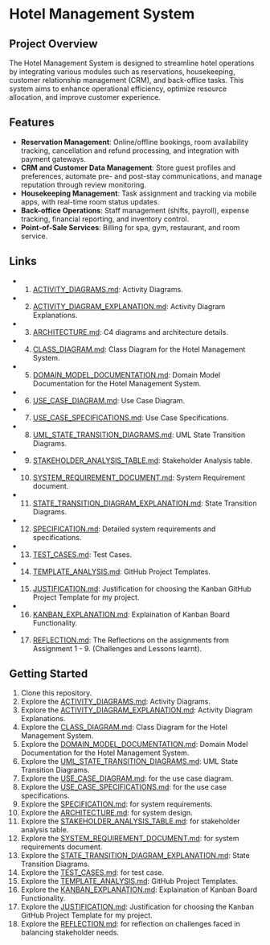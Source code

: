 # Hotel Management System

## Project Overview
The Hotel Management System is designed to streamline hotel operations by integrating various modules such as reservations, housekeeping, customer relationship management (CRM), and back-office tasks. This system aims to enhance operational efficiency, optimize resource allocation, and improve customer experience.

## Features
- **Reservation Management**: Online/offline bookings, room availability tracking, cancellation and refund processing, and integration with payment gateways.
- **CRM and Customer Data Management**: Store guest profiles and preferences, automate pre- and post-stay communications, and manage reputation through review monitoring.
- **Housekeeping Management**: Task assignment and tracking via mobile apps, with real-time room status updates.
- **Back-office Operations**: Staff management (shifts, payroll), expense tracking, financial reporting, and inventory control.
- **Point-of-Sale Services**: Billing for spa, gym, restaurant, and room service.

## Links
- 1. [ACTIVITY_DIAGRAMS.md](ACTIVITY_DIAGRAMS.md): Activity Diagrams.
- 2. [ACTIVITY_DIAGRAM_EXPLANATION.md](ACTIVITY_DIAGRAM_EXPLANATION.md): Activity Diagram Explanations.
- 3. [ARCHITECTURE.md](ARCHITECTURE.md): C4 diagrams and architecture details.
- 4. [CLASS_DIAGRAM.md](CLASS_DIAGRAM.md): Class Diagram for the Hotel Management System.
- 5. [DOMAIN_MODEL_DOCUMENTATION.md](DOMAIN_MODEL_DOCUMENTATION.md): Domain Model Documentation for the Hotel Management System.
- 6. [USE_CASE_DIAGRAM.md](USE_CASE_DIAGRAM.md): Use Case Diagram.
- 7. [USE_CASE_SPECIFICATIONS.md](USE_CASE_SPECIFICATIONS.md): Use Case Specifications.
- 8. [UML_STATE_TRANSITION_DIAGRAMS.md](UML_STATE_TRANSITION_DIAGRAMS.md): UML State Transition Diagrams.
- 9. [STAKEHOLDER_ANALYSIS_TABLE.md](STAKEHOLDER_ANALYSIS_TABLE.md): Stakeholder Analysis table.
- 10. [SYSTEM_REQUIREMENT_DOCUMENT.md](SYSTEM_REQUIREMENT_DOCUMENT.md): System Requirement document.
- 11. [STATE_TRANSITION_DIAGRAM_EXPLANATION.md](STATE_TRANSITION_DIAGRAM_EXPLANATION.md): State Transition Diagrams.
- 12. [SPECIFICATION.md](SPECIFICATION.md): Detailed system requirements and specifications.
- 13. [TEST_CASES.md](TEST_CASES.md): Test Cases.
- 14. [TEMPLATE_ANALYSIS.md](TEMPLATE_ANALYSIS.md): GitHub Project Templates.
- 15. [JUSTIFICATION.md](JUSTIFICATION.md): Justification for choosing the Kanban GitHub Project Template for my project.
- 16. [KANBAN_EXPLANATION.md](KANBAN_EXPLANATION.md): Explaination of Kanban Board Functionality.
- 17. [REFLECTION.md](REFLECTION.md): The Reflections on the assignments from Assignment 1 - 9. (Challenges and Lessons learnt). 

## Getting Started
1. Clone this repository.
2. Explore the [ACTIVITY_DIAGRAMS.md](ACTIVITY_DIAGRAMS.md): Activity Diagrams.
3. Explore the [ACTIVITY_DIAGRAM_EXPLANATION.md](ACTIVITY_DIAGRAM_EXPLANATION.md): Activity Diagram Explanations.
4. Explore the [CLASS_DIAGRAM.md](CLASS_DIAGRAM.md): Class Diagram for the Hotel Management System.
5. Explore the [DOMAIN_MODEL_DOCUMENTATION.md](DOMAIN_MODEL_DOCUMENTATION.md): Domain Model Documentation for the Hotel Management System.
6. Explore the [UML_STATE_TRANSITION_DIAGRAMS.md](UML_STATE_TRANSITION_DIAGRAMS.md): UML State Transition Diagrams.
7. Explore the [USE_CASE_DIAGRAM.md](USE_CASE_DIAGRAM.md): for the use case diagram.
8. Explore the [USE_CASE_SPECIFICATIONS.md](USE_CASE_SPECIFICATIONS.md): for the use case specifications.
9. Explore the [SPECIFICATION.md](SPECIFICATION.md): for system requirements.
10. Explore the [ARCHITECTURE.md](ARCHITECTURE.md): for system design.
11. Explore the [STAKEHOLDER_ANALYSIS_TABLE.md](STAKEHOLDER_ANALYSIS_TABLE.m): for stakeholder analysis table.
12. Explore the [SYSTEM_REQUIREMENT_DOCUMENT.md](SYSTEM_REQUIREMENT_DOCUMENT.md): for system requirements document.
13. Explore the [STATE_TRANSITION_DIAGRAM_EXPLANATION.md](STATE_TRANSITION_DIAGRAM_EXPLANATION.md): State Transition Diagrams.
14. Explore the [TEST_CASES.md](TEST_CASES.md): for test case.
15. Explore the [TEMPLATE_ANALYSIS.md](TEMPLATE_ANALYSIS.md): GitHub Project Templates.
16. Explore the [KANBAN_EXPLANATION.md](KANBAN_EXPLANATION.md): Explaination of Kanban Board Functionality.
17. Explore the [JUSTIFICATION.md](JUSTIFICATION.md): Justification for choosing the Kanban GitHub Project Template for my project.
18. Explore the [REFLECTION.md](REFLECTION.md): for reflection on challenges faced in balancing stakeholder needs.
